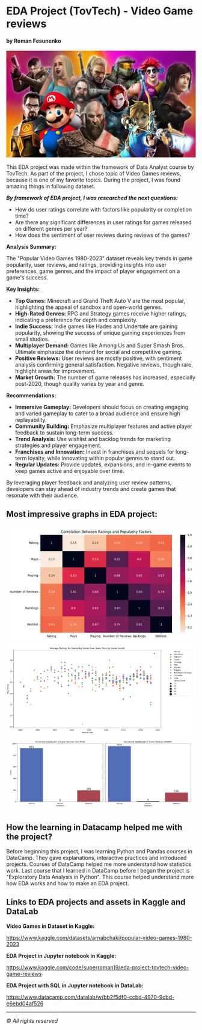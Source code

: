 # EDA Project (TovTech) - Video Game reviews

#### by Roman Fesunenko

![png](./assets/headline_pic.png)

This EDA project was made within the framework of Data Analyst course by TovTech.
As part of the project, I chose topic of Video Games reviews, because it is one of my favorite topics.
During the project, I was found amazing things in following dataset.

***By framework of EDA project, I was researched the next questions:***

* How do user ratings correlate with factors like popularity or completion time?
* Are there any significant differences in user ratings for games released on different genres per year?
* How does the sentiment of user reviews during reviews of the games?

**Analysis Summary:**

The "Popular Video Games 1980-2023" dataset reveals key trends in game popularity, user reviews, and ratings, providing insights into user preferences, game genres, and the impact of player engagement on a game's success.

**Key Insights:**

* **Top Games:** Minecraft and Grand Theft Auto V are the most popular, highlighting the appeal of sandbox and open-world genres.
* **High-Rated Genres:** RPG and Strategy games receive higher ratings, indicating a preference for depth and complexity.
* **Indie Success:** Indie games like Hades and Undertale are gaining popularity, showing the success of unique gaming experiences from small studios.
* **Multiplayer Demand:** Games like Among Us and Super Smash Bros. Ultimate emphasize the demand for social and competitive gaming.
* **Positive Reviews:** User reviews are mostly positive, with sentiment analysis confirming general satisfaction. Negative reviews, though rare, highlight areas for improvement.
* **Market Growth:** The number of game releases has increased, especially post-2020, though quality varies by year and genre.

**Recommendations:**

* **Immersive Gameplay:** Developers should focus on creating engaging and varied gameplay to cater to a broad audience and ensure high replayability.
* **Community Building:** Emphasize multiplayer features and active player feedback to sustain long-term success.
* **Trend Analysis:** Use wishlist and backlog trends for marketing strategies and player engagement.
* **Franchises and Innovation:** Invest in franchises and sequels for long-term loyalty, while innovating within popular genres to stand out.
* **Regular Updates:** Provide updates, expansions, and in-game events to keep games active and enjoyable over time.

By leveraging player feedback and analyzing user review patterns, developers can stay ahead of industry trends and create games that resonate with their audience.

## Most impressive graphs in EDA project:

![png](./assets/graphX1.png)
![png](./assets/graphX2.png)
![png](./assets/graphX3.png)

## How the learning in Datacamp helped me with the project?

Before beginning this project, I was learning Python and Pandas courses in DataCamp. 
They gave explanations, interactive practices and introduced projects. 
Courses of DataCamp helped me more understand how statistics work. 
Last course that I learned in DataCamp before I began the project is "Exploratory Data Analysis in Python". 
This course helped understand more how EDA works and how to make an EDA project.

## Links to EDA projects and assets in Kaggle and DataLab

**Video Games in Dataset in Kaggle:**

https://www.kaggle.com/datasets/arnabchaki/popular-video-games-1980-2023

**EDA Project in Jupyter notebook in Kaggle:**

https://www.kaggle.com/code/superroman19/eda-project-tovtech-video-game-reviews

**EDA Project with SQL in Jupyter notebook in DataLab:**

https://www.datacamp.com/datalab/w/bb2f5df0-ccbd-4970-9cbd-e6ebd04af526

---

*© All rights reserved*
